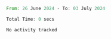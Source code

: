 <!--START_SECTION:waka-->

```rust
From: 26 June 2024 - To: 03 July 2024

Total Time: 0 secs

No activity tracked
```

<!--END_SECTION:waka-->
